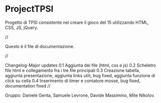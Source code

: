 ProjectTPSI
===========

Progetto di TPSI consistente nel creare il gioco del 15 utilizzando HTML, CSS, JS, jQuery.

//

Questo è il file di documentazione.

//

Changelog-Major updates
0.1 Aggiunta dei file (html, css e js)
0.2 Scheletro file html e collegamento fra i tre file principali
0.3 Creazione tabella, aggiunta presentazione, aggiunta links utili, bug fixed, aggiunta funzione di click su cella
0.4 Inserimento di timer e contatore mosse, bug fixed, documentation fixed
//

Gruppo:
Daniele Genta, Samuele Levrone, Davide Massimino, Mite Nikolov.


